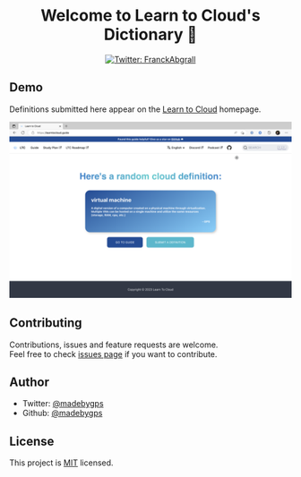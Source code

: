 <h1 align="center">Welcome to Learn to Cloud's Dictionary 👋 </h1>
<p align="center">
  
  <a href="https://twitter.com/FranckAbgrall">
    <img alt="Twitter: FranckAbgrall" src="https://img.shields.io/twitter/follow/learntocloud.svg?style=social" target="_blank" />
  </a>
</p>

## Demo

Definitions submitted here appear on the [Learn to Cloud](https://learntocloud.guide) homepage.

![img](img/Screenshot%202023-02-14%20at%205.54.22%20PM.png)

## Contributing

Contributions, issues and feature requests are welcome. <br />
Feel free to check [issues page](https://github.com/learntocloud/cloud-dictionary/issues) if you want to contribute.<br />

## Author


- Twitter: [@madebygps](https://twitter.com/FranckAbgrall)
- Github: [@madebygps](https://github.com/madebygps)

## License

This project is [MIT](https://github.com/learntocloud/cloud-dictionary/blob/main/LICENSE) licensed.

